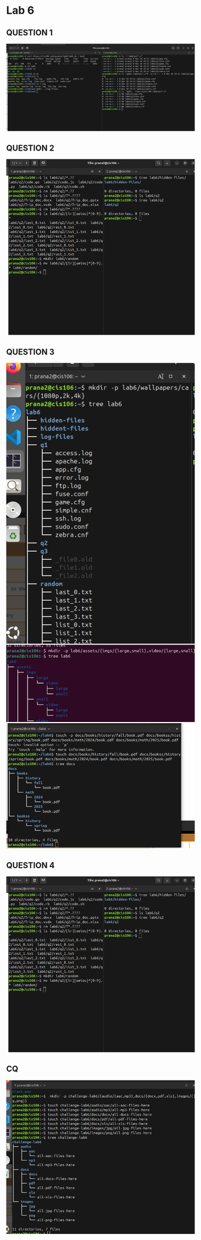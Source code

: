 # Lab 6

## QUESTION 1 
![q1](lab6-p1.png)

## QUESTION 2
![q2](lab6-q2.png)

## QUESTION 3 
![q3](lab6-p3(1).png)
![q3](lab6-p3(2).png)
![q3](lab6-p3(3).png)

## QUESTION 4 
![q4](lab6-q4.png)

## CQ
![challange_question](challange_question.png)